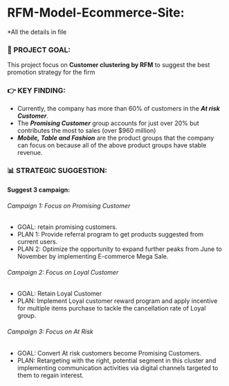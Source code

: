 # RFM-Model-Ecommerce-Site:
*All the details in file 
### 🎯 PROJECT GOAL:
This project focus on **Customer clustering by RFM** to suggest the best promotion strategy for the firm

### 👉 KEY FINDING: 
- Currently, the company has more than 60% of customers in the ***At risk Customer***. 
- The ***Promising Customer*** group accounts for just over 20% but contributes the most to sales (over $960 million)
- ***Mobile, Table and Fashion*** are the product groups that the company can focus on because all of the above product groups have stable revenue.

### 📊 STRATEGIC SUGGESTION:
#### Suggest 3 campaign:
###### Campaign 1: Focus on Promising Customer
- GOAL: retain promising customers. 
- PLAN 1: Provide referral program to get products suggested from current users.
- PLAN 2: Optimize the opportunity to expand further peaks from June to November by implementing E-commerce Mega Sale.
###### Campaign 2: Focus on Loyal Customer 
- GOAL: Retain Loyal Customer
- PLAN: Implement Loyal customer reward program and apply incentive for multiple items purchase to tackle the cancellation rate of Loyal group.
###### Campaign 3: Focus on At Risk
- GOAL: Convert At risk customers become Promising Customers.
- PLAN: Retargeting with the right, potential segment in this cluster and implementing communication activities via digital channels targeted to them to regain interest. 
